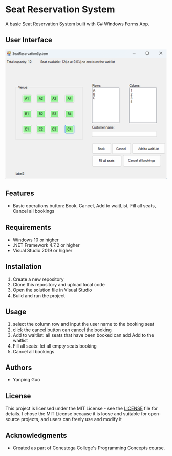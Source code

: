 # Seat Reservation System
A basic Seat Reservation System built with C# Windows Forms App.

## User Interface

![Calculator Interface](seat_reservation.png)

## Features

- Basic operations button: Book, Cancel, Add to waitList, Fill all seats, Cancel all bookings

## Requirements

- Windows 10 or higher
- .NET Framework 4.7.2 or higher
- Visual Studio 2019 or higher

## Installation

1. Create a new repository
2. Clone this repository and upload local code
3. Open the solution file in Visual Studio
4. Build and run the project

## Usage

1. select the column row and input the user name to the booking seat
2. click the cancel button can cancel the booking
3. Add to waitlist: all seats that have been booked can add Add to the waitlist
4. Fill all seats: let all empty seats booking
5. Cancel all bookings


## Authors

- Yanping Guo

## License

This project is licensed under the MIT License - see the [LICENSE](LICENSE) file for details.
I chose the MIT License because it is loose and suitable for open-source projects, and users can freely use and modify it

## Acknowledgments

- Created as part of Conestoga College's Programming Concepts course.
